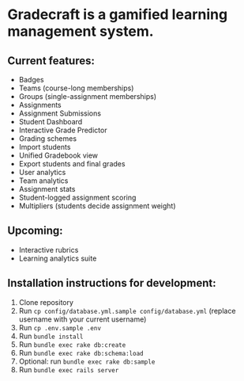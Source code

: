 # Gradecraft is a gamified learning management system.


## Current features:
* Badges
* Teams (course-long memberships)
* Groups (single-assignment memberships)
* Assignments
* Assignment Submissions
* Student Dashboard
* Interactive Grade Predictor
* Grading schemes
* Import students
* Unified Gradebook view
* Export students and final grades
* User analytics
* Team analytics
* Assignment stats
* Student-logged assignment scoring
* Multipliers (students decide assignment weight)

## Upcoming:
* Interactive rubrics
* Learning analytics suite

## Installation instructions for development:
1. Clone repository
1. Run `cp config/database.yml.sample config/database.yml` (replace username with your current username)
1. Run `cp .env.sample .env`
1. Run `bundle install`
1. Run `bundle exec rake db:create`
1. Run `bundle exec rake db:schema:load`
1. Optional: run `bundle exec rake db:sample`
1. Run `bundle exec rails server`
